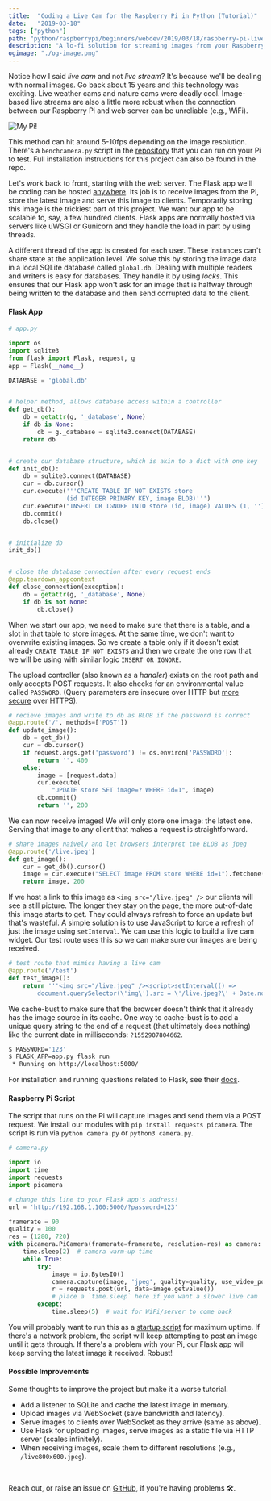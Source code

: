 ```yaml
---
title:  "Coding a Live Cam for the Raspberry Pi in Python (Tutorial)"
date:   "2019-03-18"
tags: ["python"]
path: "python/raspberrypi/beginners/webdev/2019/03/18/raspberry-pi-live-cam.html"
description: "A lo-fi solution for streaming images from your Raspberry Pi to the web."
ogimage: "./og-image.png"
---
```



Notice how I said _live cam_ and not _live stream_? It's because we'll be dealing with normal images. Go back about 15 years and this technology was exciting. Live weather cams and nature cams were deadly cool. Image-based live streams are also a little more robust when the connection between our Raspberry Pi and web server can be unreliable (e.g., WiFi).

![My Pi!](my-pi.jpg)


This method can hit around 5-10fps depending on the image resolution. There's a `benchcamera.py` script in the [repository](https://github.com/healeycodes/Raspberry-Pi-Live-Cam) that you can run on your Pi to test. Full installation instructions for this project can also be found in the repo.

Let's work back to front, starting with the web server. The Flask app we'll be coding can be hosted [anywhere](https://www.google.com/search?q=host+flask+app+free). Its job is to receive images from the Pi, store the latest image and serve this image to clients. Temporarily storing this image is the trickiest part of this project. We want our app to be scalable to, say, a few hundred clients. Flask apps are normally hosted via servers like uWSGI or Gunicorn and they handle the load in part by using threads.

A different thread of the app is created for each user. These instances can't share state at the application level. We solve this by storing the image data in a local SQLite database called `global.db`. Dealing with multiple readers and writers is easy for databases. They handle it by using _locks_. This ensures that our Flask app won't ask for an image that is halfway through being written to the database and then send corrupted data to the client.

#### Flask App

```python
# app.py

import os
import sqlite3
from flask import Flask, request, g
app = Flask(__name__)

DATABASE = 'global.db'


# helper method, allows database access within a controller
def get_db():
    db = getattr(g, '_database', None)
    if db is None:
        db = g._database = sqlite3.connect(DATABASE)
    return db


# create our database structure, which is akin to a dict with one key
def init_db():
    db = sqlite3.connect(DATABASE)
    cur = db.cursor()
    cur.execute('''CREATE TABLE IF NOT EXISTS store
                (id INTEGER PRIMARY KEY, image BLOB)''')
    cur.execute("INSERT OR IGNORE INTO store (id, image) VALUES (1, '')")
    db.commit()
    db.close()


# initialize db
init_db()


# close the database connection after every request ends
@app.teardown_appcontext
def close_connection(exception):
    db = getattr(g, '_database', None)
    if db is not None:
        db.close()
```

When we start our app, we need to make sure that there is a table, and a slot in that table to store images. At the same time, we don't want to overwrite existing images. So we create a table only if it doesn't exist already `CREATE TABLE IF NOT EXISTS` and then we create the one row that we will be using with similar logic `INSERT OR IGNORE`.

The upload controller (also known as a _handler_) exists on the root path and only accepts POST requests. It also checks for an environmental value called `PASSWORD`. (Query parameters are insecure over HTTP but [more secure](https://stackoverflow.com/questions/2629222/are-querystring-parameters-secure-in-https-http-ssl) over HTTPS).

```python
# recieve images and write to db as BLOB if the password is correct
@app.route('/', methods=['POST'])
def update_image():
    db = get_db()
    cur = db.cursor()
    if request.args.get('password') != os.environ['PASSWORD']:
        return '', 400
    else:
        image = [request.data]
        cur.execute(
            "UPDATE store SET image=? WHERE id=1", image)
        db.commit()
        return '', 200
```

We can now receive images! We will only store one image: the latest one. Serving that image to any client that makes a request is straightforward.

```python
# share images naively and let browsers interpret the BLOB as jpeg
@app.route('/live.jpeg')
def get_image():
    cur = get_db().cursor()
    image = cur.execute("SELECT image FROM store WHERE id=1").fetchone()[0]
    return image, 200
```

If we host a link to this image as `<img src="/live.jpeg" />` our clients will see a still picture. The longer they stay on the page, the more out-of-date this image starts to get. They could always refresh to force an update but that's wasteful. A simple solution is to use JavaScript to force a refresh of just the image using `setInterval`. We can use this logic to build a live cam widget. Our test route uses this so we can make sure our images are being received.

```python
# test route that mimics having a live cam
@app.route('/test')
def test_image():
    return '''<img src="/live.jpeg" /><script>setInterval(() =>
        document.querySelector(\'img\').src = \'/live.jpeg?\' + Date.now(), 150)</script>'''
```

We cache-bust to make sure that the browser doesn't think that it already has the image source in its cache. One way to cache-bust is to add a unique query string to the end of a request (that ultimately does nothing) like the current date in milliseconds: `?1552907804662`.

```bash
$ PASSWORD='123'
$ FLASK_APP=app.py flask run
 * Running on http://localhost:5000/
```

For installation and running questions related to Flask, see their [docs](http://flask.pocoo.org/).

#### Raspberry Pi Script

The script that runs on the Pi will capture images and send them via a POST request. We install our modules with `pip install requests picamera`. The script is run via `python camera.py` or `python3 camera.py`.

```python
# camera.py

import io
import time
import requests
import picamera

# change this line to your Flask app's address!
url = 'http://192.168.1.100:5000/?password=123'

framerate = 90
quality = 100
res = (1280, 720)
with picamera.PiCamera(framerate=framerate, resolution=res) as camera:
    time.sleep(2)  # camera warm-up time
    while True:
        try:
            image = io.BytesIO()
            camera.capture(image, 'jpeg', quality=quality, use_video_port=True)
            r = requests.post(url, data=image.getvalue())
            # place a `time.sleep` here if you want a slower live cam
        except:
            time.sleep(5)  # wait for WiFi/server to come back

```

You will probably want to run this as a [startup script](https://www.google.com/search?q=rc.local) for maximum uptime. If there's a network problem, the script will keep attempting to post an image until it gets through. If there's a problem with your Pi, our Flask app will keep serving the latest image it received. Robust!


#### Possible Improvements

Some thoughts to improve the project but make it a worse tutorial.

- Add a listener to SQLite and cache the latest image in memory.
- Upload images via WebSocket (save bandwidth and latency).
- Serve images to clients over WebSocket as they arrive (same as above).
- Use Flask for uploading images, serve images as a static file via HTTP server (scales infinitely).
- When receiving images, scale them to different resolutions (e.g., `/live800x600.jpeg`).

<br>

Reach out, or raise an issue on [GitHub](https://github.com/healeycodes/Raspberry-Pi-Live-Cam), if you're having problems 🛠️.
